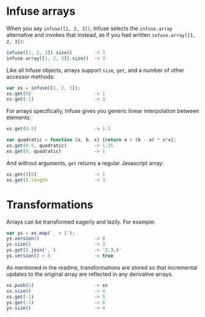 # Infuse arrays

When you say `infuse([1, 2, 3])`, Infuse selects the `infuse.array` alternative
and invokes that instead, as if you had written `infuse.array([1, 2, 3])`:

```js
infuse([1, 2, 3]).size()        -> 3
infuse.array([1, 2, 3]).size()  -> 3
```

Like all Infuse objects, arrays support `size`, `get`, and a number of other
accessor methods:

```js
var xs = infuse([1, 2, 3]);
xs.get(0)                       -> 1
xs.get(-1)                      -> 3
```

For arrays specifically, Infuse gives you generic linear interpolation between
elements:

```js
xs.get(0.5)                     -> 1.5
```

```js
var quadratic = function (a, b, x) {return a + (b - a) * x*x};
xs.get(0.5, quadratic)          -> 1.25
xs.get(0, quadratic)            -> 1
```

And without arguments, `get` returns a regular Javascript array:

```js
xs.get()[0]                     -> 1
xs.get().length                 -> 3
```

# Transformations

Arrays can be transformed eagerly and lazily. For example:

```js
var ys = xs.map('_ + 1');
ys.version()                    -> 0
ys.size()                       -> 3
ys.get().join(',')              -> '2,3,4'
ys.version() > 0                -> true
```

As mentioned in the readme, transformations are stored so that incremental
updates to the original array are reflected in any derivative arrays.

```js
xs.push(5)                      -> xs
xs.size()                       -> 4
xs.get(-1)                      -> 5
ys.get(-1)                      -> 6
ys.size()                       -> 4

```
